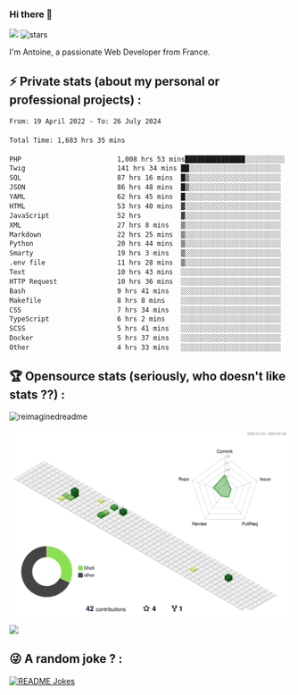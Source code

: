 ### Hi there 👋

![](https://komarev.com/ghpvc/?username=niotna)
<img src="https://img.shields.io/github/stars/niotna?label=Stars" alt="stars">

I'm Antoine, a passionate Web Developer from France.

## :zap: Private stats (about my personal or professional projects) : 

<!--START_SECTION:waka-->

```txt
From: 19 April 2022 - To: 26 July 2024

Total Time: 1,683 hrs 35 mins

PHP                        1,008 hrs 53 mins███████████████░░░░░░░░░░   59.93 %
Twig                       141 hrs 34 mins ██░░░░░░░░░░░░░░░░░░░░░░░   08.41 %
SQL                        87 hrs 16 mins  █▒░░░░░░░░░░░░░░░░░░░░░░░   05.18 %
JSON                       86 hrs 48 mins  █▒░░░░░░░░░░░░░░░░░░░░░░░   05.16 %
YAML                       62 hrs 45 mins  █░░░░░░░░░░░░░░░░░░░░░░░░   03.73 %
HTML                       53 hrs 40 mins  ▓░░░░░░░░░░░░░░░░░░░░░░░░   03.19 %
JavaScript                 52 hrs          ▓░░░░░░░░░░░░░░░░░░░░░░░░   03.09 %
XML                        27 hrs 8 mins   ▒░░░░░░░░░░░░░░░░░░░░░░░░   01.61 %
Markdown                   22 hrs 25 mins  ▒░░░░░░░░░░░░░░░░░░░░░░░░   01.33 %
Python                     20 hrs 44 mins  ▒░░░░░░░░░░░░░░░░░░░░░░░░   01.23 %
Smarty                     19 hrs 3 mins   ▒░░░░░░░░░░░░░░░░░░░░░░░░   01.13 %
.env file                  11 hrs 28 mins  ▒░░░░░░░░░░░░░░░░░░░░░░░░   00.68 %
Text                       10 hrs 43 mins  ░░░░░░░░░░░░░░░░░░░░░░░░░   00.64 %
HTTP Request               10 hrs 36 mins  ░░░░░░░░░░░░░░░░░░░░░░░░░   00.63 %
Bash                       9 hrs 41 mins   ░░░░░░░░░░░░░░░░░░░░░░░░░   00.58 %
Makefile                   8 hrs 8 mins    ░░░░░░░░░░░░░░░░░░░░░░░░░   00.48 %
CSS                        7 hrs 34 mins   ░░░░░░░░░░░░░░░░░░░░░░░░░   00.45 %
TypeScript                 6 hrs 2 mins    ░░░░░░░░░░░░░░░░░░░░░░░░░   00.36 %
SCSS                       5 hrs 41 mins   ░░░░░░░░░░░░░░░░░░░░░░░░░   00.34 %
Docker                     5 hrs 37 mins   ░░░░░░░░░░░░░░░░░░░░░░░░░   00.33 %
Other                      4 hrs 33 mins   ░░░░░░░░░░░░░░░░░░░░░░░░░   00.27 %
```

<!--END_SECTION:waka-->

## :trophy: Opensource stats (seriously, who doesn't like stats ??) : 

<!---
[![Top Langs](https://github-readme-stats.vercel.app/api/top-langs/?username=niotna)](https://github.com/anuraghazra/github-readme-stats) 
-->
<img src="https://myreadme.vercel.app/api/embed/niotna?panels=userstatistics,toprepositories,toplanguages,commitgraph" alt="reimaginedreadme" />

![](./profile-3d-contrib/profile-green-animate.svg)

<img src="https://github-profile-trophy.vercel.app/?username=niotna&theme=juicyfresh&no-bg=true" />

## :stuck_out_tongue_winking_eye: A random joke ? : 

<a href="https://readme-jokes.vercel.app"><img align="center" src="https://readme-jokes.vercel.app/api" alt="README Jokes"></a>

